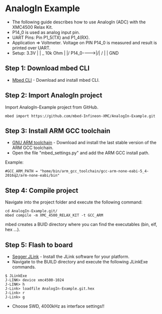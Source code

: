 # AnalogIn Example

* The following guide describes how to use AnalogIn (ADC) with the XMC4500 Relax Kit.
* P14_0 is used as analog input pin.
* UART Pins: Pin P1_5(TX) and P1_4(RX).
* Application => Voltmeter. Voltage on PIN P14_0 is measured and result is printed over UART.
* Setup:
           3.3V
            |
            |  _ 10k Ohm
           | |/
 P14_0---->|/|
          / |
            |
           GND
## Step 1: Download mbed CLI

* [Mbed CLI](https://docs.mbed.com/docs/mbed-os-handbook/en/latest/dev_tools/cli/#installing-mbed-cli) - Download and install mbed CLI.

## Step 2: Import AnalogIn project

Import AnalogIn-Example project from GitHub.

```
mbed import https://github.com/mbed-Infineon-XMC/AnalogIn-Example.git
```

## Step 3: Install ARM GCC toolchain

* [GNU ARM toolchain](https://launchpad.net/gcc-arm-embedded) - Download and install the last stable version of the ARM GCC toolchain.
* Open the file "mbed_settings.py" and add the ARM GCC install path.

Example:
```
#GCC_ARM_PATH = "home/bin/arm_gcc_toolchain/gcc-arm-none-eabi-5_4-2016q2/arm-none-eabi/bin"
```
## Step 4: Compile project

Navigate into the project folder and execute the following command:
```
cd AnalogIn-Example.git/
mbed compile -m XMC_4500_RELAX_KIT -t GCC_ARM
```
mbed creates a BUID directory where you can find the executables (bin, elf, hex ...).

## Step 5: Flash to board

* [Segger JLink](https://www.segger.com/downloads/jlink) - Install the JLink software for your platform.
* Navigate to the BUILD directory and execute the following JLinkExe commands.
```
$ JLinkExe
J-LINK> device xmc4500-1024
J-LINK> h
J-Link> loadfile AnalogIn-Example.git.hex
J-Link> r
J-Link> g
```
* Choose SWD, 4000kHz as interface settings!!
